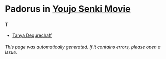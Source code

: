 # Padorus in [Youjo Senki Movie](https://myanimelist.net/anime/37055/Youjo_Senki_Movie)

### T
* [Tanya Degurechaff](https://github.com/shadow578/Project-Padoru/blob/master/table-of-contents/characters/TanyaDegurechaff.md)

###### This page was automatically generated. If it contains errors, please open a Issue.
